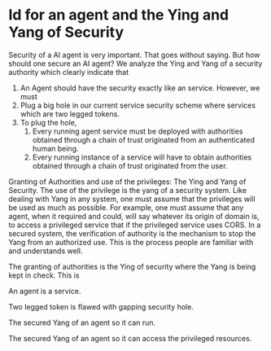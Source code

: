 # Id for an agent and the Ying and Yang of Security

Security of a AI agent is very important.  That goes without saying.  But how should one secure an AI agent?  We analyze the Ying and Yang of a security authority which clearly indicate that

1. An Agent should have the security exactly like an service.  However, we must
2. Plug a big hole in our current service security scheme where services which are two legged tokens.
3. To plug the hole, 
    1. Every running agent service must be deployed with authorities obtained through a chain of trust originated from an authenticated human being.
    2. Every running instance of a service will have to obtain authorities obtained through a chain of trust originated from the user.  

Granting of Authorities and use of the privileges:  The Ying and Yang of Security.  The use of the privilege is the yang of a security system.  Like dealing with Yang in any system, one must assume that the privileges will be used as much as possible.  For example, one must assume that any agent, when it required and could, will say whatever its origin of domain is, to access a privileged service that if the privileged service uses CORS.  In a secured system, the verification of authority is the mechanism to stop the Yang from an authorized use.  This is the process people are familiar with and understands well.

The granting of authorities is the Ying of security where the Yang is being kept in check.  This is 

An agent is a service.

Two legged token is flawed with gapping security hole.

The secured Yang of an agent so it can run.

The secured Yang of an agent so it can access the privileged resources.